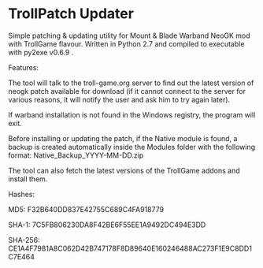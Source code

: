 # TrollPatch Updater
Simple patching &amp; updating utility for Mount &amp; Blade Warband NeoGK mod with TrollGame flavour.
Written in Python 2.7 and compiled to executable with py2exe v0.6.9 .

Features:

The tool will talk to the troll-game.org server to find out the latest version of neogk patch available for download (if it cannot connect to the server for various reasons, it will notify the user and ask him to try again later).

If warband installation is not found in the Windows registry, the program will exit.

Before installing or updating the patch, if the Native module is found, a backup is created automatically inside the Modules folder with the following format: Native_Backup_YYYY-MM-DD.zip

The tool can also fetch the latest versions of the TrollGame addons and install them.

Hashes:

MD5:     F32B640DD837E42755C689C4FA918779

SHA-1:   7C5FB806230DA8F42BE6F55EE1A9492DC494E3DD

SHA-256: CE1A4F7981A8C062D42B747178F8D89640E160246488AC273F1E9C8DD1C7E464
